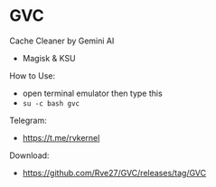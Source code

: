 # GVC
Cache Cleaner by Gemini AI
 - Magisk & KSU

How to Use:
 - open terminal emulator then type this
 - ```su -c bash gvc```

Telegram:
 - https://t.me/rvkernel

Download:
 - https://github.com/Rve27/GVC/releases/tag/GVC
